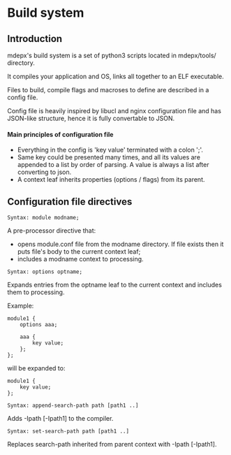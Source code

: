 # Build system

## Introduction 

mdepx's build system is a set of python3 scripts located in mdepx/tools/ directory.

It compiles your application and OS, links all together to an ELF executable.

Files to build, compile flags and macroses to define are described in a config file.

Config file is heavily inspired by libucl and nginx configuration file and has JSON-like structure, hence it is fully convertable to JSON.

#### Main principles of configuration file

* Everything in the config is 'key value' terminated with a colon ';'.
* Same key could be presented many times, and all its values are appended to a list by order of parsing. A value is always a list after converting to json.
* A context leaf inherits properties (options / flags) from its parent.

## Configuration file directives

```
Syntax: module modname;
```

A pre-processor directive that:

 * opens module.conf file from the modname directory. If file exists then it puts file's body to the current context leaf;
 * includes a modname context to processing.

`
Syntax: options optname;
`

Expands entries from the optname leaf to the current context and includes them to processing.

Example:

    module1 {
        options aaa;

        aaa {
            key value;
        };
    };

will be expanded to:

    module1 {
        key value;
    };


```
Syntax: append-search-path path [path1 ..]
```

Adds -Ipath [-Ipath1] to the compiler.

```
Syntax: set-search-path path [path1 ..]
```

Replaces search-path inherited from parent context with -Ipath [-Ipath1].
